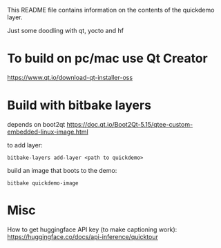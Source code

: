 This README file contains information on the contents of the quickdemo layer.

Just some doodling with qt, yocto and hf

To build on pc/mac use Qt Creator
=================================
https://www.qt.io/download-qt-installer-oss

Build with bitbake layers
=========================

depends on boot2qt
https://doc.qt.io/Boot2Qt-5.15/qtee-custom-embedded-linux-image.html

to add layer:

`bitbake-layers add-layer <path to quickdemo>`

build an image that boots to the demo:

`bitbake quickdemo-image`


Misc
====
How to get huggingface API key (to make captioning work):
https://huggingface.co/docs/api-inference/quicktour
